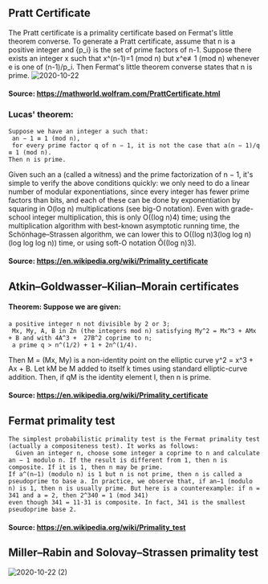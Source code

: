 ## Pratt Certificate
 The Pratt certificate is a primality certificate based on Fermat's little theorem converse.
 To generate a Pratt certificate, assume that n is a positive integer and {p_i} is the set of prime factors of n-1. Suppose there exists an integer x such that x^(n-1)=1 (mod n) but x^e≢1 (mod n) whenever e is one of (n-1)/p_i. Then Fermat's little theorem converse states that n is prime.
 ![2020-10-22](https://user-images.githubusercontent.com/60235679/96859387-11368d80-1427-11eb-8551-f783d645caf6.png)
#### Source: https://mathworld.wolfram.com/PrattCertificate.html

### Lucas' theorem: 
```
Suppose we have an integer a such that:
 an − 1 ≡ 1 (mod n),
 for every prime factor q of n − 1, it is not the case that a(n − 1)/q ≡ 1 (mod n).
Then n is prime.
```
  Given such an a (called a witness) and the prime factorization of n − 1, it's simple to verify the above conditions quickly: we only need to do a linear number of modular exponentiations, since every integer has fewer prime factors than bits, and each of these can be done by exponentiation by squaring in O(log n) multiplications (see big-O notation). Even with grade-school integer multiplication, this is only O((log n)4) time; using the multiplication algorithm with best-known asymptotic running time, the Schönhage–Strassen algorithm, we can lower this to O((log n)3(log log n)(log log log n)) time, or using soft-O notation Õ((log n)3).
  #### Source: https://en.wikipedia.org/wiki/Primality_certificate
  
## Atkin–Goldwasser–Kilian–Morain certificates
#### Theorem: Suppose we are given:
```
a positive integer n not divisible by 2 or 3;
 Mx, My, A, B in Zn (the integers mod n) satisfying My^2 = Mx^3 + AMx + B and with 4A^3 +  27B^2 coprime to n;
 a prime q > n^(1/2) + 1 + 2n^(1/4).
```
Then M = (Mx, My) is a non-identity point on the elliptic curve y^2 = x^3 + Ax + B. Let kM be M added to itself k times using standard elliptic-curve addition. Then, if qM is the identity element I, then n is prime.
  #### Source: https://en.wikipedia.org/wiki/Primality_certificate
  
## Fermat primality test
```
The simplest probabilistic primality test is the Fermat primality test (actually a compositeness test). It works as follows:
  Given an integer n, choose some integer a coprime to n and calculate an − 1 modulo n. If the result is different from 1, then n is composite. If it is 1, then n may be prime.
If a^(n−1) (modulo n) is 1 but n is not prime, then n is called a pseudoprime to base a. In practice, we observe that, if an−1 (modulo n) is 1, then n is usually prime. But here is a counterexample: if n = 341 and a = 2, then 2^340 = 1 (mod 341)
even though 341 = 11·31 is composite. In fact, 341 is the smallest pseudoprime base 2.
```
#### Source: https://en.wikipedia.org/wiki/Primality_test

## Miller–Rabin and Solovay–Strassen primality test
 ![2020-10-22 (2)](https://user-images.githubusercontent.com/60235679/96861399-a89ce000-1429-11eb-9aaa-ae4255c4f0fb.png)

